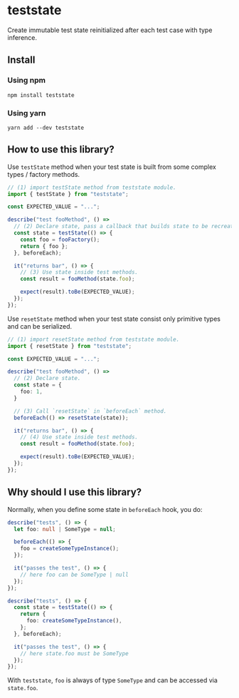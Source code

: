 # teststate

Create immutable test state reinitialized after each test case with type inference.

## Install

### Using npm

```
npm install teststate
```

### Using yarn

```
yarn add --dev teststate
```

## How to use this library?

Use `testState` method when your test state is built from some complex types / factory methods.

```ts
// (1) import testState method from teststate module.
import { testState } from "teststate";

const EXPECTED_VALUE = "...";

describe("test fooMethod", () =>
  // (2) Declare state, pass a callback that builds state to be recreated between each tests.
  const state = testState(() => {
    const foo = fooFactory();
    return { foo };
  }, beforeEach);

  it("returns bar", () => {
    // (3) Use state inside test methods.
    const result = fooMethod(state.foo);

    expect(result).toBe(EXPECTED_VALUE);
  });
});
```

Use `resetState` method when your test state consist only primitive types and can be serialized.

```ts
// (1) import resetState method from teststate module.
import { resetState } from "teststate";

const EXPECTED_VALUE = "...";

describe("test fooMethod", () =>
  // (2) Declare state.
  const state = {
    foo: 1,
  }

  // (3) Call `resetState` in `beforeEach` method.
  beforeEach(() => resetState(state));

  it("returns bar", () => {
    // (4) Use state inside test methods.
    const result = fooMethod(state.foo);

    expect(result).toBe(EXPECTED_VALUE);
  });
});
```

## Why should I use this library?

Normally, when you define some state in `beforeEach` hook, you do:

```ts
describe("tests", () => {
  let foo: null | SomeType = null;

  beforeEach(() => {
    foo = createSomeTypeInstance();
  });

  it("passes the test", () => {
    // here foo can be SomeType | null
  });
});
```

```ts
describe("tests", () => {
  const state = testState(() => {
    return {
      foo: createSomeTypeInstance(),
    };
  }, beforeEach);

  it("passes the test", () => {
    // here state.foo must be SomeType
  });
});
```

With `teststate`, `foo` is always of type `SomeType` and can be accessed via `state.foo`.
